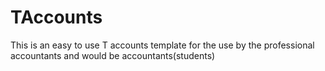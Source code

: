# TAccounts
This is an easy to use T accounts template for the use by the professional accountants and would be accountants(students)
